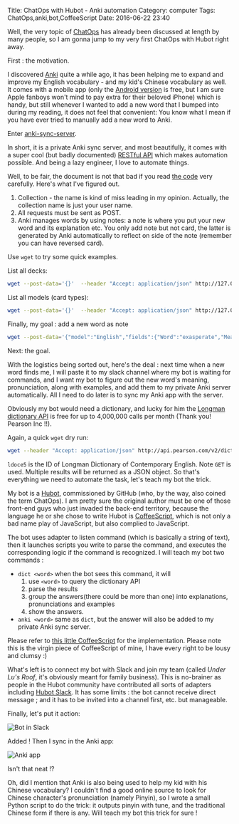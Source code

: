 Title: ChatOps with Hubot - Anki automation
Category: computer
Tags: ChatOps,anki,bot,CoffeeScript
Date: 2016-06-22 23:40

Well, the very topic of [ChatOps](https://www.google.co.jp/?ion=1&espv=2#q=chatops) has already been discussed at length by many people, so I am gonna jump to my very first ChatOps with Hubot  right away.

First : the motivation.

I discovered [Anki](https://en.wikipedia.org/wiki/Anki_(software)) quite a while ago, it has been helping me to expand and improve my English vocabulary - and my kid's Chinese vocabulary as well. It comes with a mobile app (only the [Android version](https://play.google.com/store/apps/details?id=com.ichi2.anki&hl=en) is free, but I am sure Apple fanboys won't mind to pay extra for their beloved iPhone) which is handy, but still whenever I wanted to add a new word that I bumped into during my reading, it does not feel that convenient: You know what I mean if you have ever tried to manually add a new word to Anki.

Enter [anki-sync-server](https://github.com/dsnopek/anki-sync-server).

In short, it is a private Anki sync server, and most beautifully, it comes with a super cool (but badly documented) [RESTful API](https://github.com/dsnopek/anki-sync-server/wiki/RESTful-API-Documentation) which makes automation possible. And being a lazy engineer, I love to automate things.

Well, to be fair, the document is not that bad if you read [the code](https://github.com/dsnopek/anki-sync-server/blob/master/AnkiServer/apps/rest_app.py) very carefully. Here's what I've figured out.

1. Collection - the name is kind of miss leading in my opinion. Actually, the collection name is just your user name.
2. All requests must be sent as POST.
3. Anki manages words by using notes: a note is where you put your new word and its explanation etc. You only add note but not card, the latter  is generated by Anki automatically to reflect on side of the note (remember you can have reversed card).

Use `wget` to try some quick examples.

List all decks:

```bash
wget --post-data='{}'  --header "Accept: application/json" http://127.0.0.1:27701/collection/username/list_deck
```

List all models (card types):

```bash
wget --post-data='{}'  --header "Accept: application/json" http://127.0.0.1:27701/collection/username/list_models
```

Finally, my goal : add a new word as note

```bash
wget --post-data='{"model":"English","fields":{"Word":"exasperate","Meaning":"irritate intensely; infuriate","Phonetic":"/ɪɡˈzasp(ə)reɪt,ɛɡ-/","Reverse":"y"}}'  --header "Accept: application/json" http://127.0.0.1:27701/collection/username/add_note
```

Next: the goal.

With the logistics being sorted out, here's the deal : next time when a new word finds me, I will paste it to my slack channel where my bot is waiting for commands, and I want my bot to figure out the new word's meaning, pronunciation, along with examples, and add them to my private Anki server automatically. All I need to do later is to sync my Anki app with the server.

Obviously my bot would need a dictionary, and lucky for him the [Longman dictionary API](http://developer.pearson.com/apis/dictionaries) is free for up to 4,000,000 calls per month (Thank you! Pearson Inc !!).

Again, a quick `wget` dry run:

```bash
wget --header "Accept: application/json" http://api.pearson.com/v2/dictionaries/ldoce5/entries?headword=exasperate

```

`ldoce5` is the ID of Longman Dictionary of Contemporary English. Note `GET` is used. Multiple results will be returned as a JSON object. So that's everything we need to automate the task, let's teach my bot the trick.

My bot is a [Hubot](https://hubot.github.com/), commissioned by GitHub (who, by the way, also coined the term ChatOps). I am pretty sure the original author must be one of those front-end guys who just invaded the back-end territory, because the language he or she chose to write Hubot is  [CoffeeScript](https://en.wikipedia.org/wiki/CoffeeScript), which is not only a bad name play of JavaScript, but also complied to JavaScript. 

The bot uses adapter to listen command (which is basically a string of text), then it launches scripts you write to parse the command, and executes the corresponding logic if the command is recognized. I will teach my bot two commands :

- `dict <word>` when the bot sees this command, it will 
    1. use `<word>` to query the dictionary API
    2. parse the results
    3. group the answers(there could be more than one) into explanations, pronunciations and examples
    4. show the answers.
- `anki <word>` same as `dict`, but the answer will also be added to my private Anki sync server.

Please refer to [this little CoffeeScript](https://github.com/murphytalk/mubot/blob/master/scripts/anki.coffee) for the implementation. Please note this is the virgin piece of CoffeeScript of mine, I have every right to be lousy and clumsy :)

What's left is to connect my bot with Slack and join my team (called _Under Lu's Roof_, it's obviously meant for family business). This is no-brainer as people in the Hubot community have contributed all sorts of adapters including [Hubot Slack](https://github.com/slackhq/hubot-slack). It has some limits : the bot cannot receive direct message ; and it has to be invited into a channel first, etc. but manageable.

Finally, let's put it action:

<img alt="Bot in Slack" src="{filename}/images/hubot-anki.png" class="img-responsive center-block"/>


Added ! Then I sync in the Anki app:

<img alt="Anki app" src="{filename}/images/anki.png" class="img-responsive center-block"/>


Isn't that neat !?

Oh, did I mention that Anki is also being used to help my kid with his Chinese vocabulary? I couldn't find a good online source to look for Chinese character's pronunciation (namely Pinyin), so I wrote a small Python script to do the trick: it outputs pinyin with tune, and the traditional Chinese form if there is any. Will teach my bot this trick for sure !

